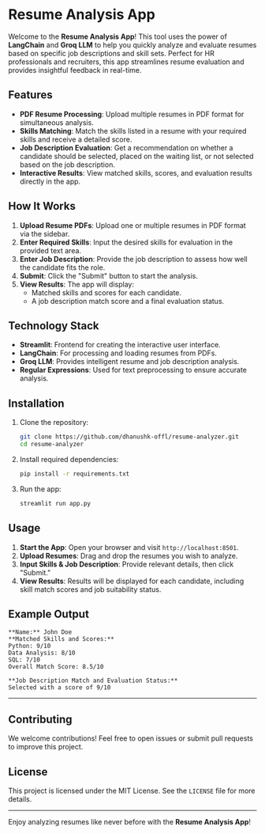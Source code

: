# Resume Analysis App

Welcome to the **Resume Analysis App**! This tool uses the power of **LangChain** and **Groq LLM** to help you quickly analyze and evaluate resumes based on specific job descriptions and skill sets. Perfect for HR professionals and recruiters, this app streamlines resume evaluation and provides insightful feedback in real-time.

## Features
- **PDF Resume Processing**: Upload multiple resumes in PDF format for simultaneous analysis.
- **Skills Matching**: Match the skills listed in a resume with your required skills and receive a detailed score.
- **Job Description Evaluation**: Get a recommendation on whether a candidate should be selected, placed on the waiting list, or not selected based on the job description.
- **Interactive Results**: View matched skills, scores, and evaluation results directly in the app.

## How It Works

1. **Upload Resume PDFs**: Upload one or multiple resumes in PDF format via the sidebar.
2. **Enter Required Skills**: Input the desired skills for evaluation in the provided text area.
3. **Enter Job Description**: Provide the job description to assess how well the candidate fits the role.
4. **Submit**: Click the "Submit" button to start the analysis.
5. **View Results**: The app will display:
   - Matched skills and scores for each candidate.
   - A job description match score and a final evaluation status.

## Technology Stack
- **Streamlit**: Frontend for creating the interactive user interface.
- **LangChain**: For processing and loading resumes from PDFs.
- **Groq LLM**: Provides intelligent resume and job description analysis.
- **Regular Expressions**: Used for text preprocessing to ensure accurate analysis.

## Installation

1. Clone the repository:
   ```bash
   git clone https://github.com/dhanushk-offl/resume-analyzer.git
   cd resume-analyzer
   ```

2. Install required dependencies:
   ```bash
   pip install -r requirements.txt
   ```

3. Run the app:
   ```bash
   streamlit run app.py
   ```

## Usage
1. **Start the App**: Open your browser and visit `http://localhost:8501`.
2. **Upload Resumes**: Drag and drop the resumes you wish to analyze.
3. **Input Skills & Job Description**: Provide relevant details, then click "Submit."
4. **View Results**: Results will be displayed for each candidate, including skill match scores and job suitability status.

## Example Output

```
**Name:** John Doe
**Matched Skills and Scores:**
Python: 9/10
Data Analysis: 8/10
SQL: 7/10
Overall Match Score: 8.5/10

**Job Description Match and Evaluation Status:**
Selected with a score of 9/10
```

---

## Contributing
We welcome contributions! Feel free to open issues or submit pull requests to improve this project.

## License
This project is licensed under the MIT License. See the `LICENSE` file for more details.

---

Enjoy analyzing resumes like never before with the **Resume Analysis App**!
